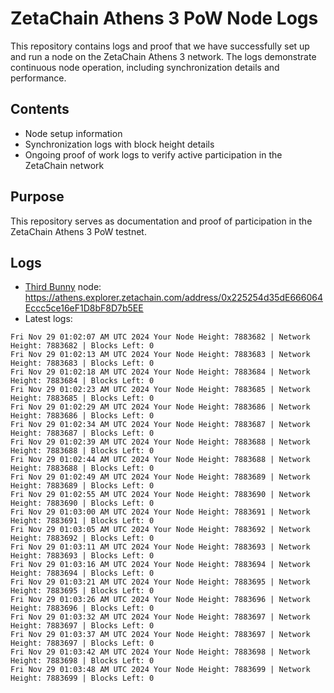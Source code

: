 # ZetaChain Athens 3 PoW Node Logs
This repository contains logs and proof that we have successfully set up and run a node on the ZetaChain Athens 3 network. The logs demonstrate continuous node operation, including synchronization details and performance.

## Contents
- Node setup information
- Synchronization logs with block height details
- Ongoing proof of work logs to verify active participation in the ZetaChain network

## Purpose
This repository serves as documentation and proof of participation in the ZetaChain Athens 3 PoW testnet.

## Logs

- [Third Bunny](https://thirdbunny.xyz/) node: https://athens.explorer.zetachain.com/address/0x225254d35dE666064Eccc5ce16eF1D8bF8D7b5EE
- Latest logs:
```
Fri Nov 29 01:02:07 AM UTC 2024 Your Node Height: 7883682 | Network Height: 7883682 | Blocks Left: 0
Fri Nov 29 01:02:13 AM UTC 2024 Your Node Height: 7883683 | Network Height: 7883683 | Blocks Left: 0
Fri Nov 29 01:02:18 AM UTC 2024 Your Node Height: 7883684 | Network Height: 7883684 | Blocks Left: 0
Fri Nov 29 01:02:23 AM UTC 2024 Your Node Height: 7883685 | Network Height: 7883685 | Blocks Left: 0
Fri Nov 29 01:02:29 AM UTC 2024 Your Node Height: 7883686 | Network Height: 7883686 | Blocks Left: 0
Fri Nov 29 01:02:34 AM UTC 2024 Your Node Height: 7883687 | Network Height: 7883687 | Blocks Left: 0
Fri Nov 29 01:02:39 AM UTC 2024 Your Node Height: 7883688 | Network Height: 7883688 | Blocks Left: 0
Fri Nov 29 01:02:44 AM UTC 2024 Your Node Height: 7883688 | Network Height: 7883688 | Blocks Left: 0
Fri Nov 29 01:02:49 AM UTC 2024 Your Node Height: 7883689 | Network Height: 7883689 | Blocks Left: 0
Fri Nov 29 01:02:55 AM UTC 2024 Your Node Height: 7883690 | Network Height: 7883690 | Blocks Left: 0
Fri Nov 29 01:03:00 AM UTC 2024 Your Node Height: 7883691 | Network Height: 7883691 | Blocks Left: 0
Fri Nov 29 01:03:05 AM UTC 2024 Your Node Height: 7883692 | Network Height: 7883692 | Blocks Left: 0
Fri Nov 29 01:03:11 AM UTC 2024 Your Node Height: 7883693 | Network Height: 7883693 | Blocks Left: 0
Fri Nov 29 01:03:16 AM UTC 2024 Your Node Height: 7883694 | Network Height: 7883694 | Blocks Left: 0
Fri Nov 29 01:03:21 AM UTC 2024 Your Node Height: 7883695 | Network Height: 7883695 | Blocks Left: 0
Fri Nov 29 01:03:26 AM UTC 2024 Your Node Height: 7883696 | Network Height: 7883696 | Blocks Left: 0
Fri Nov 29 01:03:32 AM UTC 2024 Your Node Height: 7883697 | Network Height: 7883697 | Blocks Left: 0
Fri Nov 29 01:03:37 AM UTC 2024 Your Node Height: 7883697 | Network Height: 7883697 | Blocks Left: 0
Fri Nov 29 01:03:42 AM UTC 2024 Your Node Height: 7883698 | Network Height: 7883698 | Blocks Left: 0
Fri Nov 29 01:03:48 AM UTC 2024 Your Node Height: 7883699 | Network Height: 7883699 | Blocks Left: 0
```

